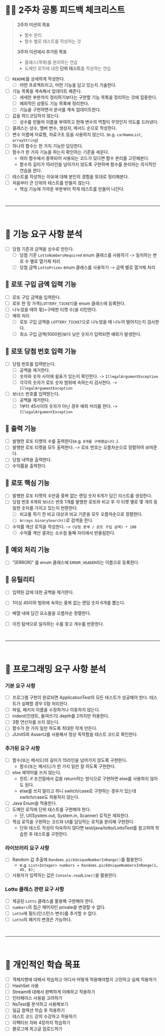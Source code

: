 # 🧑‍💻 2주차 공통 피드백 체크리스트

> **2주차 미션의 목표**
> - 함수 분리
> - 함수 별로 테스트를 작성하는 것
> 
> **3주차 미션에서 추가된 목표**
> - 클래스(객체)를 분리하는 연습
> - 도메인 로직에 대한 **단위 테스트**를 작성하는 연습

- [ ] `README`를 상세하게 작성한다.
  - [ ] 어떤 프로젝트이고, 어떤 기능을 담고 있는지 기술한다.
- [ ] 기능 목록을 계속해서 업데이트 해준다.
  - [ ] 세세한 부분까지 정리하기보다는 구현할 기능 목록을 정리하는 것에 집중한다.
  - [ ] 예외적인 상황도 기능 목록에 정리한다.
  - [ ] 기능을 구현하면서 문서를 계속 업데이트한다.
- [ ] 값을 하드코딩하지 않는다.
  - [ ] 상수를 만들어 이름을 부여하고 현재 변수의 역할이 무엇인지 의도를 드러낸다.
- [ ] 클래스는 상수, 멤버 변수, 생성자, 메서드 순으로 작성한다.
- [ ] 변수 이름에 자료형, 자료구조 등을 사용하지 않는다. (e.g. `carNameList`, `arrayString`)
- [ ] 하나의 함수는 한 가지 기능만 담당한다.
- [ ] 함수가 한 가지 기능을 하는지 확인하는 기준을 세운다.
  - 여러 함수에서 중복되어 사용되는 코드가 있다면 함수 분리를 고민해본다.
  - 함수의 길이가 15라인을 넘아가지 않도록 구현하며 함수를 분리하는 의식적인 연습을 한다.
- [ ] 테스트를 작성하는 이유에 대해 본인의 경험을 토대로 정리해본다.
- [ ] 처음부터 큰 단위의 테스트를 만들지 않는다.
  - 핵심 기능에 가까운 부분부터 작게 테스트를 만들어 나간다.

<br/>

---

<br/>

# 🤔 기능 요구 사항 분석

- [ ] 당첨 기준과 금액을 상수로 만든다.
  - [ ] 당첨 기준 `LottoNumbersRequired` enum 클래스를 사용하기 -> 일치하는 번호 수 별로 열거체 처리
  - [ ] 당첨 금액 `LottoPrizes` enum 클래스를 사용하기 -> 금액 별로 열거체 처리

## 📌 로또 구입 금액 입력 기능

- [ ] 로또 구입 금액을 입력한다.
- [ ] 로또 한 장 가격(`LOTTERY_TICKET`)을 enum 클래스에 등록한다.
- [ ] 나누었을 때의 몫(=구매한 티켓 수)을 리턴한다.
- [ ] 예외 처리
  - [ ] 로또 구입 금액을 `LOTTERY_TICKET`으로 나누었을 때 나누어 떨어지는지 검사한다.
  - [ ] 최소 구입 금액(1000원)보다 낮은 숫자가 입력되면 예외가 발생한다.

## 📌 로또 당첨 번호 입력 기능

- [ ] 당첨 번호를 입력받는다.
  - [ ] 공백을 제거한다.
  - [ ] 숫자와 숫자 사이에 쉼표가 있는지 확인한다. -> `IllegalArgumentException`
  - [ ] 각각의 숫자가 로또 숫자 범위에 속하는지 검사한다. -> `IllegalArgumentException`
- [ ] 보너스 번호를 입력받는다.
  - [ ] 공백을 제거한다.
  - [ ] 1부터 45사이의 숫자가 아닌 경우 예외 처리를 한다. -> `IllegalArgumentException`

## 📌 출력 기능

- [ ] 발행한 로또 티켓의 수를 출력한다(e.g. `8개를 구매했습니다.`).
- [ ] 발행한 로또 티켓을 모두 출력한다. -> 로또 번호는 오름차순으로 정렬하여 보여준다.
- [ ] 당첨 내역을 출력한다.
- [ ] 수익률을 출력한다.

## 📌 로또 핵심 기능

- [ ] 발행한 로또 티켓의 수만큼 중복 없는 랜덤 숫자 6개가 담긴 리스트를 생성한다.
- [ ] 당첨 번호 6개와 보너스 번호 1개를 발행한 로또와 비교 후 각 티켓 별로 몇 개의 동일한 숫자를 가지고 있는지 반환한다. 
  - [ ] 비교를 하기 전 비교 대상과 비교 기준을 모두 오름차순으로 정렬한다.
  - [ ] `Arrays.binarySearch()`로 검색을 한다.
- [ ] 수익률 계산 로직을 작성한다. -> `(당첨 총액 / 로또 구입 금액) * 100`
  - [ ] 수익률 계산 결과는 소수점 둘째 자리에서 반올림한다.

## 📌 예외 처리 기능

- [ ] "[ERROR]" 를 enum 클래스에 `ERROR_HEADER`라는 이름으로 등록한다.

## 📌 유틸리티

- [ ] 입력된 값에 대한 공백을 제거한다.
- [ ] 1이상 45이하 범위에 속하는 중복 없는 랜덤 숫자 6개를 뽑는다.
- [ ] 배열 내에 담긴 요소들을 오름차순 정렬한다.
- [ ] 이진 탐색으로 일치하는 수를 찾고 개수를 반환한다.


<br/>

---

<br/>

# 🤔 프로그래밍 요구 사항 분석

### 기본 요구 사항

- [ ] 프로그램 구현이 완료되면 ApplicationTest의 모든 테스트가 성공해야 한다. 테스트가 실패할 경우 0점 처리한다.
- [ ] 파일, 패키지 이름을 수정하거나 이동하지 않는다.
- [ ] indent(인덴트, 들여쓰기) depth를 2까지만 허용한다.
- [ ] 3항 연산자를 쓰지 않는다.
- [ ] 함수가 한 가지 일만 하도록 최대한 작게 만든다.
- [ ] JUnit5와 AssertJ를 사용해서 정상 독작함을 테스트 코드로 확인한다.

### 추가된 요구 사항

- [ ] 함수(또는 메서드)의 길이가 15라인을 넘어가지 않도록 구현한다. 
  - 함수(또는 메서드)가 한 가지 일만 잘 하도록 구현한다.
- [ ] else 예약어를 쓰지 않는다.
  - 힌트: if 조건절에서 값을 return하는 방식으로 구현하면 else를 사용하지 않아도 된다.
  - else를 쓰지 말라고 하니 switch/case로 구현하는 경우가 있는데 switch/case도 허용하지 않는다.
- [ ] Java Enum을 적용한다.
- [ ] 도메인 로직에 단위 테스트를 구현해야 한다.
  - 단, UI(System.out, System.in, Scanner) 로직은 제외한다.
- [ ] 핵심 로직을 구현하는 코드와 UI를 담당하는 로직을 분리해 구현한다.
  - 단위 테스트 작성이 익숙하지 않다면 test/java/lotto/LottoTest를 참고하여 학습한 후 테스트를 구현한다.

### 라이브러리 요구 사항

- [ ] Random 값 추출에 `Randoms.pickUniqueNumberInRange()`를 활용한다.
  - e.g. `List<Integer> numbers = Randoms.pickUniqueNumbersInRange(1, 45, 6);`
- [ ] 사용자가 입력하는 값은 `Console.readLine()`을 활용한다.

### Lotto 클래스 관련 요구 사항

- [ ] 제공된 `Lotto` 클래스를 활용해 구현해야 한다.
- [ ] `numbers`의 접근 제어자인 private을 변경할 수 없다.
- [ ] `Lotto`에 필드(인스턴스 변수)를 추가할 수 없다.
- [ ] `Lotto`의 패키지 변경은 가능하다.

<br/>

---

<br/>

# 🚀 개인적인 학습 목표

- [ ] 객체지향에 대해서 학습하고 어디서 어떻게 적용해야할지 고민하고 실제 적용하기
- [ ] HashSet 사용
- [ ] Stream에 대해서 완벽하게 이해하고 적용하기
- [ ] 인터페이스 사용을 고려하기
- [ ] NsTest를 분석하고 사용해보기
- [ ] 일급 컬렉션 학습 후 적용하기
- [ ] 테스트 코드 강의 수강하고 적용하기
- [ ] 이펙티브 자바 4장까지 학습하기
- [ ] 블로그에 회고글 업로드하기
